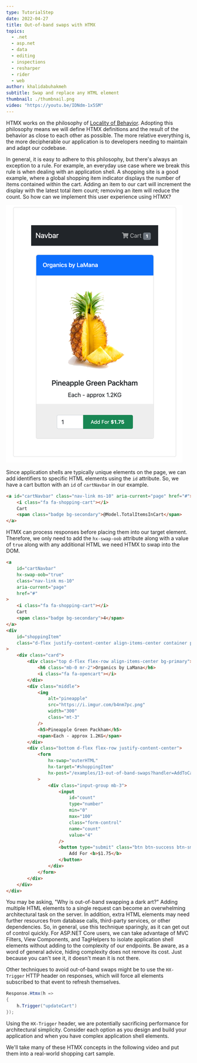```yaml
---
type: TutorialStep
date: 2022-04-27
title: Out-of-band swaps with HTMX
topics:
  - .net
  - asp.net
  - data
  - editing
  - inspections
  - resharper
  - rider
  - web
author: khalidabuhakmeh
subtitle: Swap and replace any HTML element
thumbnail: ./thumbnail.png
video: "https://youtu.be/IDNdm-1x5SM"
---
```


HTMX works on the philosophy of [Locality of Behavior](https://htmx.org/essays/locality-of-behaviour/). Adopting this philosophy means we will define HTMX definitions and the result of the behavior as close to each other as possible. The more relative everything is, the more decipherable our application is to developers needing to maintain and adapt our codebase.

In general, it is easy to adhere to this philosophy, but there's always an exception to a rule. For example, an everyday use case where we break this rule is when dealing with an application shell. A shopping site is a good example, where a global shopping item indicator displays the number of items contained within the cart. Adding an item to our cart will increment the display with the latest total item count; removing an item will reduce the count. So how can we implement this user experience using HTMX?

![Shopping cart example](img.png)

Since application shells are typically unique elements on the page, we can add identifiers to specific HTML elements using the `id` attribute. So, we have a cart button with an `id` of `cartNavbar` in our example.

```html
<a id="cartNavbar" class="nav-link ms-10" aria-current="page" href="#">
	<i class="fa fa-shopping-cart"></i>
	Cart
	<span class="badge bg-secondary">@Model.TotalItemsInCart</span>
</a>
```

HTMX can process responses before placing them into our target element. Therefore, we only need to add the `hx-swap-oob` attribute along with a value of `true` along with any additional HTML we need HTMX to swap into the DOM.

```html
<a
	id="cartNavbar"
	hx-swap-oob="true"
	class="nav-link ms-10"
	aria-current="page"
	href="#"
>
	<i class="fa fa-shopping-cart"></i>
	Cart
	<span class="badge bg-secondary">4</span>
</a>
<div
	id="shoppingItem"
	class="d-flex justify-content-center align-items-center container px-2 mt-4"
>
	<div class="card">
		<div class="top d-flex flex-row align-items-center bg-primary">
			<h6 class="mb-0 mr-2">Organics by LaMana</h6>
			<i class="fa fa-opencart"></i>
		</div>
		<div class="middle">
			<img
				alt="pineapple"
				src="https://i.imgur.com/b4nm7pc.png"
				width="300"
				class="mt-3"
			/>
			<h5>Pineapple Green Packham</h5>
			<span>Each - approx 1.2KG</span>
		</div>
		<div class="bottom d-flex flex-row justify-content-center">
			<form
				hx-swap="outerHTML"
				hx-target="#shoppingItem"
				hx-post="/examples/13-out-of-band-swaps?handler=AddToCart"
			>
				<div class="input-group mb-3">
					<input
						id="count"
						type="number"
						min="0"
						max="100"
						class="form-control"
						name="count"
						value="4"
					/>
					<button type="submit" class="btn btn-success btn-sm add">
						Add For <b>$1.75</b>
					</button>
				</div>
			</form>
		</div>
	</div>
</div>
```

You may be asking, "Why is out-of-band swapping a dark art?" Adding multiple HTML elements to a single request can become an overwhelming architectural task on the server. In addition, extra HTML elements may need further resources from database calls, third-party services, or other dependencies. So, in general, use this technique sparingly, as it can get out of control quickly. For ASP.NET Core users, we can take advantage of MVC Filters, View Components, and TagHelpers to isolate application shell elements without adding to the complexity of our endpoints. Be aware, as a word of general advice, hiding complexity does not remove its cost. Just because you can't see it, it doesn't mean it is not there.

Other techniques to avoid out-of-band swaps might be to use the `HX-Trigger` HTTP header on responses, which will force all elements subscribed to that event to refresh themselves.

```csharp
Response.Htmx(h =>
{
    h.Trigger("updateCart")
});
```

Using the `HX-Trigger` header, we are potentially sacrificing performance for architectural simplicity. Consider each option as you design and build your application and when you have complex application shell elements.

We'll take many of these HTMX concepts in the following video and put them into a real-world shopping cart sample.

